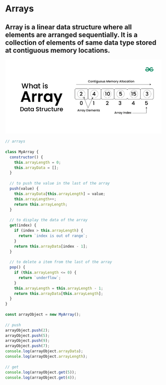# Arrays

## Array is a linear data structure where all elements are arranged sequentially. It is a collection of elements of same data type stored at contiguous memory locations.

![alt text](image.png)

```js
// arrays

class MyArray {
  constructor() {
    this.arrayLength = 0;
    this.arrayData = [];
  }

  // to push the value in the last of the array
  push(value) {
    this.arrayData[this.arrayLength] = value;
    this.arrayLength++;
    return this.arrayLength;
  }

  // to display the data of the array
  get(index) {
    if (index > this.arrayLength) {
      return `index is out of range`;
    }
    return this.arrayData[index - 1];
  }

  // to delete a item from the last of the array
  pop() {
    if (this.arrayLength <= 0) {
      return `underflow`;
    }
    this.arrayLength = this.arrayLength - 1;
    return this.arrayData[this.arrayLength];
  }
}

const arrayObject = new MyArray();

// push
arrayObject.push(2);
arrayObject.push(5);
arrayObject.push(9);
arrayObject.push(7);
console.log(arrayObject.arrayData);
console.log(arrayObject.arrayLength);

// get
console.log(arrayObject.get(5));
console.log(arrayObject.get(4));
```
